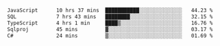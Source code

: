 <!--START_SECTION:waka-->

```txt
JavaScript      10 hrs 37 mins  ███████████░░░░░░░░░░░░░░   44.23 %
SQL             7 hrs 43 mins   ████████░░░░░░░░░░░░░░░░░   32.15 %
TypeScript      4 hrs 1 min     ████▒░░░░░░░░░░░░░░░░░░░░   16.76 %
Sqlproj         45 mins         ▓░░░░░░░░░░░░░░░░░░░░░░░░   03.17 %
C#              24 mins         ▒░░░░░░░░░░░░░░░░░░░░░░░░   01.69 %
```

<!--END_SECTION:waka-->

